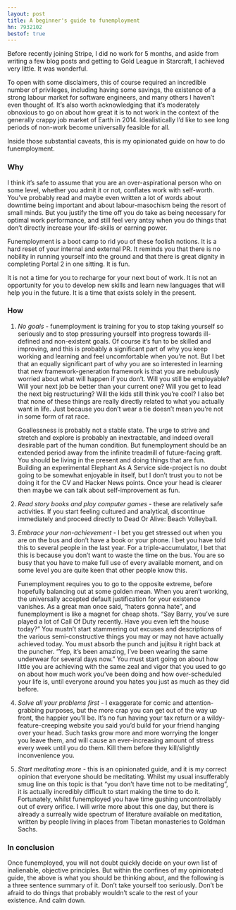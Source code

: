 ```yaml
---
layout: post
title: A beginner's guide to funemployment
hn: 7932102
bestof: true
---
```

Before recently joining Stripe, I did no work for 5 months, and aside from writing a few blog posts and getting to Gold League in Starcraft, I achieved very little. It was wonderful. 

To open with some disclaimers, this of course required an incredible number of privileges, including having some savings, the existence of a strong labour market for software engineers, and many others I haven’t even thought of. It’s also worth acknowledging that it’s moderately obnoxious to go on about how great it is to not work in the context of the generally crappy job market of Earth in 2014. Idealistically I’d like to see long periods of non-work become universally feasible for all.

Inside those substantial caveats, this is my opinionated guide on how to do funemployment.

<h3>Why</h3>

I think it’s safe to assume that you are an over-aspirational person who on some level, whether you admit it or not, conflates work with self-worth. You’ve probably read and maybe even written a lot of words about downtime being important and about labour-masochism being the resort of small minds. But you justify the time off you do take as being necessary for optimal work performance, and still feel very antsy when you do things that don’t directly increase your life-skills or earning power.

Funemployment is a boot camp to rid you of these foolish notions. It is a hard reset of your internal and external PR. It reminds you that there is no nobility in running yourself into the ground and that there is great dignity in completing Portal 2 in one sitting. It is fun.

It is not a time for you to recharge for your next bout of work. It is not an opportunity for you to develop new skills and learn new languages that will help you in the future. It is a time that exists solely in the present.

<h3>How</h3>

1. <i>No goals</i> - funemployment is training for you to stop taking yourself so seriously and to stop pressuring yourself into progress towards ill-defined and non-existent goals. Of course it’s fun to be skilled and improving, and this is probably a significant part of why you keep working and learning and feel uncomfortable when you’re not. But I bet that an equally significant part of why you are so interested in learning that new framework-generation framework is that you are nebulously worried about what will happen if you don’t. Will you still be employable? Will your next job be better than your current one? Will you get to lead the next big restructuring? Will the kids still think you’re cool? I also bet that none of these things are really directly related to what you actually want in life. Just because you don’t wear a tie doesn’t mean you’re not in some form of rat race.

    Goallessness is probably not a stable state. The urge to strive and stretch and explore is probably an inextractable, and indeed overall desirable part of the human condition. But funemployment should be an extended period away from the infinite treadmill of future-facing graft. You should be living in the present and doing things that are fun. Building an experimental Elephant As A Service side-project is no doubt going to be somewhat enjoyable in itself, but I don’t trust you to not be doing it for the CV and Hacker News points. Once your head is clearer then maybe we can talk about self-improvement as fun.

2. <i>Read story books and play computer games</i> - these are relatively safe activities. If you start feeling cultured and analytical, discontinue immediately and proceed directly to Dead Or Alive: Beach Volleyball.

3. <i>Embrace your non-achievement</i> - I bet you get stressed out when you are on the bus and don’t have a book or your phone. I bet you have told this to several people in the last year. For a triple-accumulator, I bet that this is because you don’t want to waste the time on the bus. You are so busy that you have to make full use of every available moment, and on some level you are quite keen that other people know this.

    Funemployment requires you to go to the opposite extreme, before hopefully balancing out at some golden mean. When you aren’t working, the universally accepted default justification for your existence vanishes. As a great man once said, “haters gonna hate”, and funemployment is like a magnet for cheap shots. “Say Barry, you’ve sure played a lot of Call Of Duty recently. Have you even left the house today?” You mustn’t start stammering out excuses and descriptions of the various semi-constructive things you may or may not have actually achieved today. You must absorb the punch and jujitsu it right back at the puncher. “Yep, it’s been amazing, I’ve been wearing the same underwear for several days now.” You must start going on about how little you are achieving with the same zeal and vigor that you used to go on about how much work you’ve been doing and how over-scheduled your life is, until everyone around you hates you just as much as they did before. 

4. <i>Solve all your problems first</i> - I exaggerate for comic and attention-grabbing purposes, but the more crap you can get out of the way up front, the happier you’ll be. It’s no fun having your tax return or a wildy-feature-creeping website you said you’d build for your friend hanging over your head. Such tasks grow more and more worrying the longer you leave them, and will cause an ever-increasing amount of stress every week until you do them. Kill them before they kill/slightly inconvenience you.

5. <i>Start meditating more</i> - this is an opinionated guide, and it is my correct opinion that everyone should be meditating. Whilst my usual insufferably smug line on this topic is that “you don’t have time not to be meditating”, it is actually incredibly difficult to start making the time to do it. Fortunately, whilst funemployed you have time gushing uncontrollably out of every orifice. I will write more about this one day, but there is already a surreally wide spectrum of literature available on meditation, written by people living in places from Tibetan monasteries to Goldman Sachs.

<h3>In conclusion</h3>

Once funemployed, you will not doubt quickly decide on your own list of inalienable, objective principles. But within the confines of my opinionated guide, the above is what you should be thinking about, and the following is a three sentence summary of it. Don’t take yourself too seriously. Don’t be afraid to do things that probably wouldn’t scale to the rest of your existence. And calm down.
